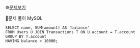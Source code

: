 ⚙[문제보기](https://leetcode.com/problems/bank-account-summary-ii)


🔎문제 풀이
MySQL
```MySQL
SELECT name, SUM(amount) AS 'balance'
FROM Users U JOIN Transactions T ON U.account = T.account
GROUP BY T.account
HAVING balance > 10000;
```
